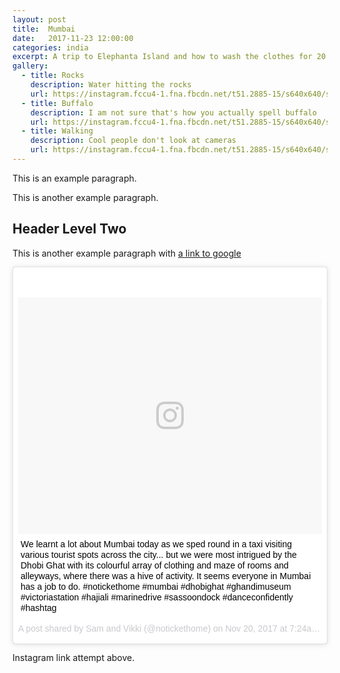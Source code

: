 ```yaml
---
layout: post
title:  Mumbai
date:   2017-11-23 12:00:00
categories: india
excerpt: A trip to Elephanta Island and how to wash the clothes for 20 million people.
gallery:
  - title: Rocks
    description: Water hitting the rocks  
    url: https://instagram.fccu4-1.fna.fbcdn.net/t51.2885-15/s640x640/sh0.08/e35/23823576_1947457875576727_7094434671819227136_n.jpg
  - title: Buffalo
    description: I am not sure that's how you actually spell buffalo
    url: https://instagram.fccu4-1.fna.fbcdn.net/t51.2885-15/s640x640/sh0.08/e35/23823507_143440966304990_6854230443877728256_n.jpg
  - title: Walking
    description: Cool people don't look at cameras
    url: https://instagram.fccu4-1.fna.fbcdn.net/t51.2885-15/s640x640/sh0.08/e35/23824573_186443128578428_6986558626785656832_n.jpg
---
```


This is an example paragraph.

This is another example paragraph.

## Header Level Two

This is another example paragraph with [a link to google](https://google.com)

<blockquote class="instagram-media" data-instgrm-captioned data-instgrm-version="7" style=" background:#FFF; border:0; border-radius:3px; box-shadow:0 0 1px 0 rgba(0,0,0,0.5),0 1px 10px 0 rgba(0,0,0,0.15); margin: 1px; max-width:658px; padding:0; width:99.375%; width:-webkit-calc(100% - 2px); width:calc(100% - 2px);"><div style="padding:8px;"> <div style=" background:#F8F8F8; line-height:0; margin-top:40px; padding:39.02777777777778% 0; text-align:center; width:100%;"> <div style=" background:url(data:image/png;base64,iVBORw0KGgoAAAANSUhEUgAAACwAAAAsCAMAAAApWqozAAAABGdBTUEAALGPC/xhBQAAAAFzUkdCAK7OHOkAAAAMUExURczMzPf399fX1+bm5mzY9AMAAADiSURBVDjLvZXbEsMgCES5/P8/t9FuRVCRmU73JWlzosgSIIZURCjo/ad+EQJJB4Hv8BFt+IDpQoCx1wjOSBFhh2XssxEIYn3ulI/6MNReE07UIWJEv8UEOWDS88LY97kqyTliJKKtuYBbruAyVh5wOHiXmpi5we58Ek028czwyuQdLKPG1Bkb4NnM+VeAnfHqn1k4+GPT6uGQcvu2h2OVuIf/gWUFyy8OWEpdyZSa3aVCqpVoVvzZZ2VTnn2wU8qzVjDDetO90GSy9mVLqtgYSy231MxrY6I2gGqjrTY0L8fxCxfCBbhWrsYYAAAAAElFTkSuQmCC); display:block; height:44px; margin:0 auto -44px; position:relative; top:-22px; width:44px;"></div></div> <p style=" margin:8px 0 0 0; padding:0 4px;"> <a href="https://www.instagram.com/p/BbuNNtYnzie/" style=" color:#000; font-family:Arial,sans-serif; font-size:14px; font-style:normal; font-weight:normal; line-height:17px; text-decoration:none; word-wrap:break-word;" target="_blank">We learnt a lot about Mumbai today as we sped round in a taxi visiting various tourist spots across the city... but we were most intrigued by the Dhobi Ghat with its colourful array of clothing and maze of rooms and alleyways, where there was a hive of activity. It seems everyone in Mumbai has a job to do. #notickethome #mumbai #dhobighat #ghandimuseum #victoriastation #hajiali #marinedrive #sassoondock #danceconfidently #hashtag</a></p> <p style=" color:#c9c8cd; font-family:Arial,sans-serif; font-size:14px; line-height:17px; margin-bottom:0; margin-top:8px; overflow:hidden; padding:8px 0 7px; text-align:center; text-overflow:ellipsis; white-space:nowrap;">A post shared by Sam and Vikki (@notickethome) on <time style=" font-family:Arial,sans-serif; font-size:14px; line-height:17px;" datetime="2017-11-20T15:24:25+00:00">Nov 20, 2017 at 7:24am PST</time></p></div></blockquote> <script async defer src="//platform.instagram.com/en_US/embeds.js"></script>

Instagram link attempt above.
